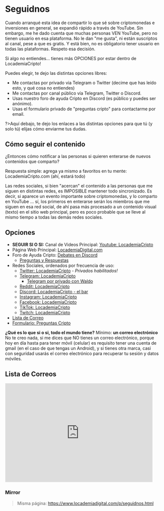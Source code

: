 # Seguidnos

Cuando arranqué esta idea de compartir lo que sé sobre criptomonedas e inversiones en general, se expandió rápido a través de YouTube. Sin embargo, me he dado cuenta que muchas personas VEN YouTube, pero no tienen usuario en esa plataforma. No le dan "me gusta", ni están suscriptos al canal, pese a que es gratis. Y está bien, no es obligatorio tener usuario en todas las plataformas. Respeto esa decisión.

Si algo no entiendes... tienes más OPCIONES por estar dentro de LocademiaCripto!

Puedes elegir, te dejo las distintas opciones libres:
- Me contactas por privado via Telegram o Twitter (decime que has leído esto, y qué cosa no entiendes)
- Me contactas por canal público vía Telegram, Twitter o Discord.
- Usas nuestro foro de ayuda Cripto en Discord (es público y puedes ser anónimo).
- Usas el formulario privado de "preguntas cripto" para contactarme por email.

?>Aquí debajo, te dejo los enlaces a las distintas opciones para que tú (y solo tú) elijas cómo enviarme tus dudas.

## Cómo seguir el contenido
¿Entonces cómo notificar a las personas si quieren enterarse de nuevos contenidos que comparto?

Respuesta simple: agrega ya mismo a favoritos en tu mente: LocademiaCripto.com (ahí, estará todo)

Las redes sociales, si bien "acercan" el contenido a las personas que me siguen en distintas redes, es IMPOSIBLE mantener todo sincronizado. Es decir, si aparece un evento importante sobre criptomonedas, y lo comparto en YouTube ... sí, los primeros en enterarse serán los miembros que me siguen en esa red social, de ahí pasa más procesado a un contenido visual (texto) en el sitio web principal, pero es poco probable que se lleve al mismo tiempo a todas las demás redes sociales.

## Opciones

- **SEGUIR SI O SI:** Canal de Videos Principal: [Youtube: LocademiaCripto](https://www.youtube.com/c/LocademiaCripto?sub_confirmation=1)
- Página Web Principal: [LocademiaDigital.com](https://www.locademiadigital.com)
- Foro de Ayuda Cripto: [Debates en Discord](https://discord.gg/ZSfUuFcEBA)
  - [Preguntas y Respuestas](https://discord.gg/Nwg8ZsuaKa)
- Redes Sociales, ordenados por frecuencia de uso:
  - [Twitter: LocademiaCripto](https://twitter.com/LocademiaCripto) - *Privados habilitados!*
  - [Telegram: LocademiaCripto](https://t.me/LocademiaCripto)
    - [Telegram por privado con Waldo](https://t.me/waLddo)
  - [Reddit: LocademiaCripto](https://reddit.com/r/LocademiaCripto)
  - [Discord: LocademiaCripto - el bar](https://discord.gg/FNTMUcXbef)
  - [Instagram: LocademiaCripto](https://instagram.com/LocademiaCripto)
  - [Facebook: LocademiaCripto](https://facebook.com/LocademiaCripto)
  - [TikTok: LocademiaCripto](https://tiktok.com/LocademiaCripto)
  - [Twitch: LocademiaCripto](https://twitch.com/LocademiaCripto)
- [Lista de Correo](https://cripto.substack.com)
- [Formulario: Preguntas Cripto](https://bit.ly/preguntasCripto)

**¿Qué es lo que si o si, todo el mundo tiene?** Mínimo: **un correo electrónico**
No te creo nada, si me dices que NO tienes un correo electrónico, porque hoy en día hasta para tener móvil (celular) es requisito tener una cuenta de gmail (en el caso de que tengas un Android), y si tienes otra marca, casi con seguridad usarás el correo electrónico para recuperar tu sesión y datos móviles.

## Lista de Correos

<iframe src="https://cripto.substack.com/embed" width="480" height="320" style="border:1px solid #EEE; background:white;" frameborder="0" scrolling="no"></iframe>



### Mirror

>Misma página: https://www.locademiadigital.com/p/seguidnos.html
